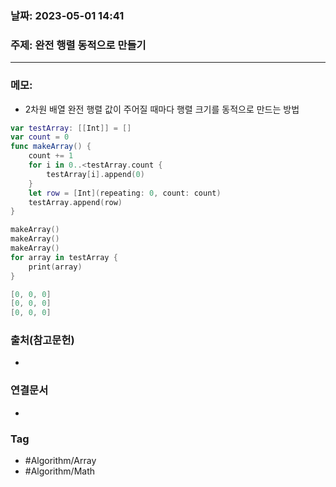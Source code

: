 ### 날짜: 2023-05-01 14:41

### 주제: 완전 행렬 동적으로 만들기
---
### 메모: 
- 2차원 배열 완전 행렬 값이 주어질 때마다 행렬 크기를 동적으로 만드는 방법
~~~ swift 
var testArray: [[Int]] = []
var count = 0
func makeArray() { 
	count += 1
	for i in 0..<testArray.count { 
		testArray[i].append(0)
	}
	let row = [Int](repeating: 0, count: count)
	testArray.append(row)
}
~~~
~~~ swift 
makeArray()
makeArray()
makeArray()
for array in testArray {
    print(array)
}

[0, 0, 0]
[0, 0, 0]
[0, 0, 0]
~~~

### 출처(참고문헌) 
- 

### 연결문서 
- 

### Tag
- #Algorithm/Array
- #Algorithm/Math 